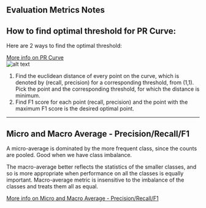 ## Evaluation Metrics Notes

## How to find optimal threshold for PR Curve:
Here are 2 ways to find the optimal threshold:

[More info on PR Curve](https://analyticsindiamag.com/complete-guide-to-understanding-precision-and-recall-curves/)    
![alt text](https://lh5.googleusercontent.com/i01nrezxO9CJc4Jh3v9r1soCzCwAkk4R_g4WCH81CgsF0332e1wuapNU7d7CkhpC_8V2DxXIJPI5fHSUeTE7ziDwGeX56wcZWvzyflcBKOYCPAaONuhUvNjmhTW0Yp_devijiNfJ)


1. Find the euclidean distance of every point on the curve, which is denoted by (recall, precision) for a corresponding threshold, from (1,1). Pick the point and the corresponding threshold, for which the distance is minimum.
2. Find F1 score for each point (recall, precision) and the point with the maximum F1 score is the desired optimal point.


---

## Micro and Macro Average - Precision/Recall/F1

A micro-average is dominated by the more frequent class, since the counts are pooled. Good when we have class imbalance.

The macro-average better reflects the statistics of the smaller classes, and so is more appropriate when performance on all the classes is equally important. Macro-average metric is insensitive to the imbalance of the classes and treats them all as equal.

[More info on Micro and Macro Average - Precision/Recall/F1](https://androidkt.com/micro-macro-averages-for-imbalance-multiclass-classification/) 
